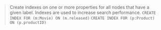 > Create indexes on one or more properties for all nodes that have a given label. 
> Indexes are used to increase search performance.
`CREATE INDEX FOR (m:Movie) ON (m.released)`
`CREATE INDEX FOR (p:Product) ON (p.productID)`
